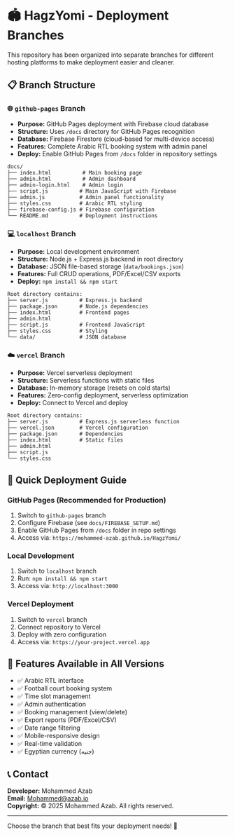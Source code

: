 # 🏟️ HagzYomi - Deployment Branches

This repository has been organized into separate branches for different hosting platforms to make deployment easier and cleaner.

## 📋 Branch Structure

### 🌐 **`github-pages` Branch**
- **Purpose:** GitHub Pages deployment with Firebase cloud database
- **Structure:** Uses `/docs` directory for GitHub Pages recognition
- **Database:** Firebase Firestore (cloud-based for multi-device access)
- **Features:** Complete Arabic RTL booking system with admin panel
- **Deploy:** Enable GitHub Pages from `/docs` folder in repository settings

```
docs/
├── index.html          # Main booking page
├── admin.html          # Admin dashboard
├── admin-login.html    # Admin login
├── script.js          # Main JavaScript with Firebase
├── admin.js           # Admin panel functionality
├── styles.css         # Arabic RTL styling
├── firebase-config.js # Firebase configuration
└── README.md          # Deployment instructions
```

### 💻 **`localhost` Branch**
- **Purpose:** Local development environment
- **Structure:** Node.js + Express.js backend in root directory
- **Database:** JSON file-based storage (`data/bookings.json`)
- **Features:** Full CRUD operations, PDF/Excel/CSV exports
- **Deploy:** `npm install && npm start`

```
Root directory contains:
├── server.js          # Express.js backend
├── package.json       # Node.js dependencies
├── index.html         # Frontend pages
├── admin.html
├── script.js          # Frontend JavaScript
├── styles.css         # Styling
└── data/              # JSON database
```

### ☁️ **`vercel` Branch**
- **Purpose:** Vercel serverless deployment
- **Structure:** Serverless functions with static files
- **Database:** In-memory storage (resets on cold starts)
- **Features:** Zero-config deployment, serverless optimization
- **Deploy:** Connect to Vercel and deploy

```
Root directory contains:
├── server.js          # Express.js serverless function
├── vercel.json        # Vercel configuration
├── package.json       # Dependencies
├── index.html         # Static files
├── admin.html
├── script.js
└── styles.css
```

## 🚀 Quick Deployment Guide

### GitHub Pages (Recommended for Production)
1. Switch to `github-pages` branch
2. Configure Firebase (see `docs/FIREBASE_SETUP.md`)
3. Enable GitHub Pages from `/docs` folder in repo settings
4. Access via: `https://mohammed-azab.github.io/HagzYomi/`

### Local Development
1. Switch to `localhost` branch
2. Run: `npm install && npm start`
3. Access via: `http://localhost:3000`

### Vercel Deployment
1. Switch to `vercel` branch
2. Connect repository to Vercel
3. Deploy with zero configuration
4. Access via: `https://your-project.vercel.app`

## 🔧 Features Available in All Versions

- ✅ Arabic RTL interface
- ✅ Football court booking system
- ✅ Time slot management
- ✅ Admin authentication
- ✅ Booking management (view/delete)
- ✅ Export reports (PDF/Excel/CSV)
- ✅ Date range filtering
- ✅ Mobile-responsive design
- ✅ Real-time validation
- ✅ Egyptian currency (جنيه)

## 📞 Contact

**Developer:** Mohammed Azab  
**Email:** Mohammed@azab.io  
**Copyright:** © 2025 Mohammed Azab. All rights reserved.

---
Choose the branch that best fits your deployment needs! 🎯
